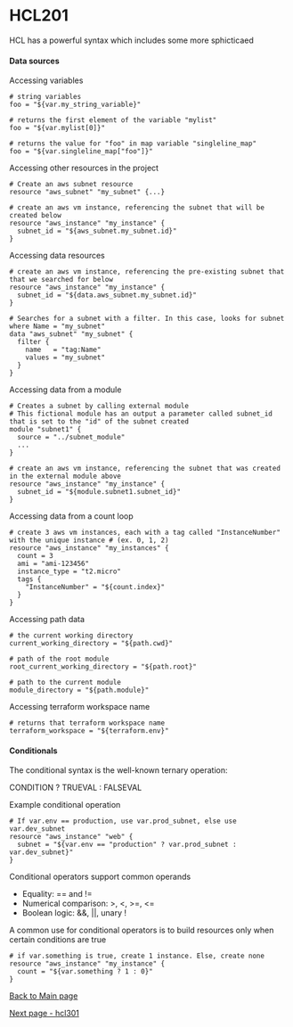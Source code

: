 # HCL201

HCL has a powerful syntax which includes some more sphicticaed 

#### Data sources

Accessing variables
```hcl-terraform
# string variables
foo = "${var.my_string_variable}"

# returns the first element of the variable "mylist"
foo = "${var.mylist[0]}"

# returns the value for "foo" in map variable "singleline_map"
foo = "${var.singleline_map["foo"]}"
```

Accessing other resources in the project
```hcl-terraform
# Create an aws subnet resource
resource "aws_subnet" "my_subnet" {...}

# create an aws vm instance, referencing the subnet that will be created below
resource "aws_instance" "my_instance" {
  subnet_id = "${aws_subnet.my_subnet.id}"
}
```

Accessing data resources
```hcl-terraform
# create an aws vm instance, referencing the pre-existing subnet that that we searched for below
resource "aws_instance" "my_instance" {
  subnet_id = "${data.aws_subnet.my_subnet.id}"
}

# Searches for a subnet with a filter. In this case, looks for subnet where Name = "my_subnet"
data "aws_subnet" "my_subnet" {
  filter {
    name   = "tag:Name"
    values = "my_subnet" 
  }
}
```

Accessing data from a module
```hcl-terraform
# Creates a subnet by calling external module
# This fictional module has an output a parameter called subnet_id that is set to the "id" of the subnet created
module "subnet1" {
  source = "../subnet_module"
  ...
}

# create an aws vm instance, referencing the subnet that was created in the external module above
resource "aws_instance" "my_instance" {
  subnet_id = "${module.subnet1.subnet_id}"
}
```

Accessing data from a count loop
```hcl-terraform
# create 3 aws vm instances, each with a tag called "InstanceNumber" with the unique instance # (ex. 0, 1, 2)
resource "aws_instance" "my_instances" {
  count = 3
  ami = "ami-123456"
  instance_type = "t2.micro"
  tags {
    "InstanceNumber" = "${count.index}"
  }
}

```

Accessing path data
```hcl-terraform
# the current working directory
current_working_directory = "${path.cwd}"

# path of the root module
root_current_working_directory = "${path.root}"

# path to the current module
module_directory = "${path.module}"
```

Accessing terraform workspace name
```hcl-terraform
# returns that terraform workspace name
terraform_workspace = "${terraform.env}"
```

#### Conditionals

The conditional syntax is the well-known ternary operation:

CONDITION ? TRUEVAL : FALSEVAL

Example conditional operation
```hcl-terraform
# If var.env == production, use var.prod_subnet, else use var.dev_subnet
resource "aws_instance" "web" {
  subnet = "${var.env == "production" ? var.prod_subnet : var.dev_subnet}"
}
```

Conditional operators support common operands
* Equality: == and !=
* Numerical comparison: >, <, >=, <=
* Boolean logic: &&, ||, unary !

A common use for conditional operators is to build resources only when certain conditions are true

```hcl-terraform
# if var.something is true, create 1 instance. Else, create none
resource "aws_instance" "my_instance" {
  count = "${var.something ? 1 : 0}"
}
```
[Back to Main page](../README.md)

[Next page - hcl301](hcl301.md)

